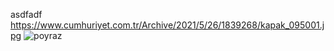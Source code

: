asdfadf
https://www.cumhuriyet.com.tr/Archive/2021/5/26/1839268/kapak_095001.jpg
![poyraz](https://user-images.githubusercontent.com/110966683/183881167-a06146e0-e690-49cc-bf5e-84041ac9a916.jpeg)
